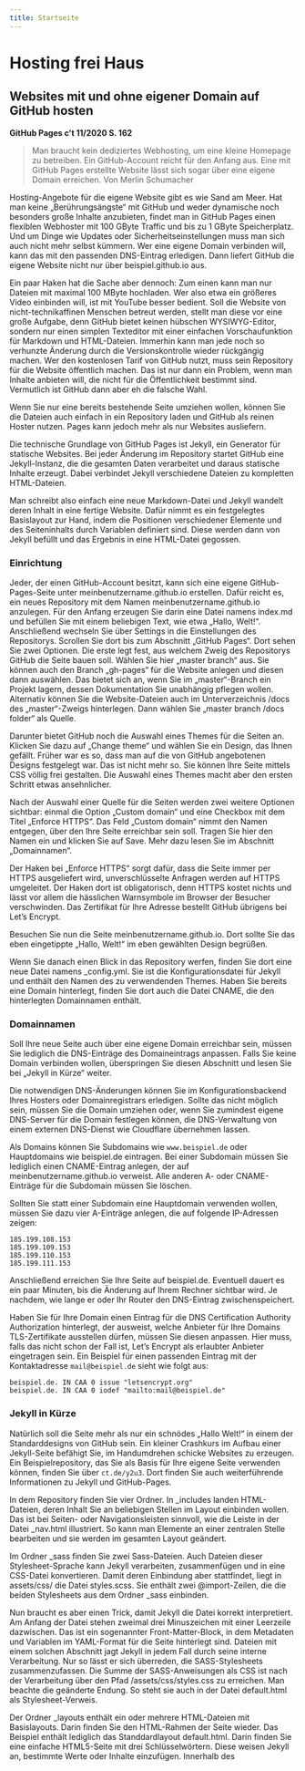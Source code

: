 ```yaml
---
title: Startseite
---
```


# Hosting frei Haus
## Websites mit und ohne eigener Domain auf GitHub hosten
**GitHub Pages c't 11/2020 S. 162**


> Man braucht kein dediziertes Webhosting, um eine kleine Homepage zu betreiben. Ein GitHub-Account reicht für den Anfang aus. Eine mit GitHub Pages erstellte Website lässt sich sogar über eine eigene Domain erreichen.
Von Merlin Schumacher

Hosting-Angebote für die eigene Website gibt es wie Sand am Meer. Hat man keine „Berührungsängste“ mit GitHub und weder dynamische noch besonders große Inhalte anzubieten, findet man in GitHub Pages einen flexiblen Webhoster mit 100 GByte Traffic und bis zu 1 GByte Speicherplatz. Und um Dinge wie Updates oder Sicherheitseinstellungen muss man sich auch nicht mehr selbst kümmern. Wer eine eigene Domain verbinden will, kann das mit den passenden DNS-Eintrag erledigen. Dann liefert GitHub die eigene Website nicht nur über beispiel.github.io aus.

Ein paar Haken hat die Sache aber dennoch: Zum einen kann man nur Dateien mit maximal 100 MByte hochladen. Wer also etwa ein größeres Video einbinden will, ist mit YouTube besser bedient. Soll die Website von nicht-technikaffinen Menschen betreut werden, stellt man diese vor eine große Aufgabe, denn GitHub bietet keinen hübschen WYSIWYG-­Editor, sondern nur einen simplen Texteditor mit einer einfachen Vorschaufunktion für Markdown und HTML-Dateien. Immerhin kann man jede noch so verhunzte Änderung durch die Versionskontrolle wieder rückgängig machen. Wer den kostenlosen Tarif von GitHub nutzt, muss sein Repository für die Website öffentlich machen. Das ist nur dann ein Problem, wenn man Inhalte anbieten will, die nicht für die Öffentlichkeit bestimmt sind. Vermutlich ist GitHub dann aber eh die falsche Wahl.

Wenn Sie nur eine bereits bestehende Seite umziehen wollen, können Sie die Dateien auch einfach in ein Repository laden und GitHub als reinen Hoster nutzen. Pages kann jedoch mehr als nur Websites ausliefern.

Die technische Grundlage von GitHub Pages ist Jekyll, ein Generator für statische Websites. Bei jeder Änderung im Repository startet GitHub eine Jekyll-Instanz, die die gesamten Daten verarbeitet und daraus statische Inhalte erzeugt. Dabei verbindet Jekyll verschiedene Dateien zu kompletten HTML-Dateien.

Man schreibt also einfach eine neue Markdown-Datei und Jekyll wandelt deren Inhalt in eine fertige Website. Dafür nimmt es ein festgelegtes Basislayout zur Hand, indem die Positionen verschiedener Elemente und des Seiteninhalts durch Variablen definiert sind. Diese werden dann von Jekyll befüllt und das Ergebnis in eine HTML-Datei gegossen.

### Einrichtung

Jeder, der einen GitHub-Account besitzt, kann sich eine eigene GitHub-Pages-Seite unter meinbenutzername.github.io erstellen. Dafür reicht es, ein neues Repository mit dem Namen meinbenutzername.github.io anzulegen. Für den Anfang erzeugen Sie darin eine Datei namens index.md und befüllen Sie mit einem beliebigen Text, wie etwa „Hallo, Welt!“. Anschließend wechseln Sie über Settings in die Einstellungen des Repositorys. Scrollen Sie dort bis zum Abschnitt „GitHub Pages“. Dort sehen Sie zwei Optionen. Die erste legt fest, aus welchem Zweig des Repositorys GitHub die Seite bauen soll. Wählen Sie hier „master branch“ aus. Sie können auch den Branch „gh-pages“ für die Website anlegen und diesen dann auswählen. Das bietet sich an, wenn Sie im „master“-Branch ein Projekt lagern, dessen Dokumentation Sie unabhängig pflegen wollen. Alternativ können Sie die Website-Dateien auch im Unterverzeichnis /docs des „master“-Zweigs hinterlegen. Dann wählen Sie „master branch /docs folder“ als Quelle.

Darunter bietet GitHub noch die Auswahl eines Themes für die Seiten an. Klicken Sie dazu auf „Change theme“ und wählen Sie ein Design, das Ihnen gefällt. Früher war es so, dass man auf die von GitHub angebotenen Designs festgelegt war. Das ist nicht mehr so. Sie können Ihre Seite mittels CSS völlig frei gestalten. Die Auswahl eines Themes macht aber den ersten Schritt etwas ansehnlicher.

Nach der Auswahl einer Quelle für die Seiten werden zwei weitere Optionen sichtbar: einmal die Option „Custom domain“ und eine Checkbox mit dem Titel „Enforce HTTPS“. Das Feld „Custom domain“ nimmt den Namen entgegen, über den Ihre Seite erreichbar sein soll. Tragen Sie hier den Namen ein und klicken Sie auf Save. Mehr dazu lesen Sie im Abschnitt „Domainnamen“.

Der Haken bei „Enforce HTTPS“ sorgt dafür, dass die Seite immer per HTTPS ausgeliefert wird, unverschlüsselte Anfragen werden auf HTTPS umgeleitet. Der Haken dort ist obligatorisch, denn HTTPS kostet nichts und lässt vor allem die hässlichen Warnsymbole im Browser der Besucher verschwinden. Das Zertifikat für Ihre Adresse bestellt GitHub übrigens bei Let’s Encrypt.

Besuchen Sie nun die Seite mein­benutzername.github.io. Dort sollte Sie das eben eingetippte „Hallo, Welt!“ im eben gewählten Design begrüßen.

Wenn Sie danach einen Blick in das Repository werfen, finden Sie dort eine neue Datei namens _config.yml. Sie ist die Konfigurationsdatei für Jekyll und enthält den Namen des zu verwendenden Themes. Haben Sie bereits eine Domain hinterlegt, finden Sie dort auch die Datei CNAME, die den hinterlegten Domainnamen enthält.

### Domainnamen

Soll Ihre neue Seite auch über eine eigene Domain erreichbar sein, müssen Sie lediglich die DNS-Einträge des Domaineintrags anpassen. Falls Sie keine Domain verbinden wollen, überspringen Sie diesen Abschnitt und lesen Sie bei „Jekyll in Kürze“ weiter.

Die notwendigen DNS-Änderungen können Sie im Konfigurationsbackend Ihres Hosters oder Domainregistrars erledigen. Sollte das nicht möglich sein, müssen Sie die Domain umziehen oder, wenn Sie zumindest eigene DNS-Server für die Domain festlegen können, die DNS-Verwaltung von einem externen DNS-Dienst wie Cloudflare übernehmen lassen.

Als Domains können Sie Subdomains wie `www.beispiel.de` oder Hauptdomains wie beispiel.de eintragen. Bei einer Subdomain müssen Sie lediglich einen ­CNAME-Eintrag anlegen, der auf meinbenutzername.github.io verweist. Alle anderen A- oder CNAME-Einträge für die Subdomain müssen Sie löschen.

Sollten Sie statt einer Subdomain eine Hauptdomain verwenden wollen, müssen Sie dazu vier A-Einträge anlegen, die auf folgende IP-Adressen zeigen:
```
185.199.108.153
185.199.109.153
185.199.110.153
185.199.111.153
```
Anschließend erreichen Sie Ihre Seite auf beispiel.de. Eventuell dauert es ein paar Minuten, bis die Änderung auf Ihrem Rechner sichtbar wird. Je nachdem, wie lange er oder Ihr Router den DNS-Eintrag zwischenspeichert.

Haben Sie für Ihre Domain einen Eintrag für die DNS Certification Authority Authorization hinterlegt, der ausweist, welche Anbieter für Ihre Domains TLS-­Zertifikate ausstellen dürfen, müssen Sie diesen anpassen. Hier muss, falls das nicht schon der Fall ist, Let’s Encrypt als erlaubter Anbieter eingetragen sein. Ein Beispiel für einen passenden Eintrag mit der Kontaktadresse `mail@beispiel.de` sieht wie folgt aus:
```
beispiel.de. IN CAA 0 issue "letsencrypt.org"
beispiel.de. IN CAA 0 iodef "mailto:mail@beispiel.de"
```
### Jekyll in Kürze

Natürlich soll die Seite mehr als nur ein schnödes „Hallo Welt!“ in einem der Standarddesigns von GitHub sein. Ein kleiner Crashkurs im Aufbau einer Jekyll-Seite befähigt Sie, im Handumdrehen schicke Websites zu erzeugen. Ein Beispielrepository, das Sie als Basis für Ihre eigene Seite verwenden können, finden Sie über `ct.de/y2u3`. Dort finden Sie auch weiterführende Informationen zu Jekyll und GitHub-Pages.

In dem Repository finden Sie vier Ordner. In _includes landen HTML-Dateien, deren Inhalt Sie an beliebigen Stellen im Layout einbinden wollen. Das ist bei Seiten- oder Navigationsleisten sinnvoll, wie die Leiste in der Datei _nav.html illustriert. So kann man Elemente an einer zentralen Stelle bearbeiten und sie werden im gesamten Layout geändert.

Im Ordner _sass finden Sie zwei Sass-­Dateien. Auch Dateien dieser Stylesheet-­Sprache kann Jekyll verarbeiten, zusammenfügen und in eine CSS-Datei konvertieren. Damit deren Einbindung aber stattfindet, liegt in assets/css/ die Datei styles.scss. Sie enthält zwei @import-Zeilen, die die beiden Stylesheets aus dem Ordner _sass einbinden.

Nun braucht es aber einen Trick, damit Jekyll die Datei korrekt interpretiert. Am Anfang der Datei stehen zweimal drei Minuszeichen mit einer Leerzeile dazwischen. Das ist ein sogenannter Front-Matter-Block, in dem Metadaten und Variablen im YAML-Format für die Seite hinterlegt sind. Dateien mit einem solchen Abschnitt jagt Jekyll in jedem Fall durch seine interne Verarbeitung. Nur so lässt er sich überreden, die SASS-Style­sheets zusammenzufassen. Die Summe der SASS-Anweisungen als CSS ist nach der Verarbeitung über den Pfad /assets/css/styles.css zu erreichen. Man beachte die geänderte Endung. So steht sie auch in der Datei default.html als Style­sheet-Verweis.

Der Ordner _layouts enthält ein oder mehrere HTML-Dateien mit Basislayouts. Darin finden Sie den HTML-Rahmen der Seite wieder. Das Beispiel enthält lediglich das Standdardlayout default.html. Darin finden Sie eine einfache HTML5-Seite mit drei Schlüsselwörtern. Diese weisen Jekyll an, bestimmte Werte oder Inhalte einzufügen. Innerhalb des <title>-Tags liegt die Zeile {{ page.title | default: site.title }}. Sie ist der Platzhalter entweder für den Titel einer einzelnen Seite (page.title) oder der gesamten Website (site.title) . Diese Variablen werden teils automatisch bestimmt oder lassen sich im Front-Matter-Block befüllen – dazu gleich mehr. Ist kein Seitentitel gesetzt, fällt Jekyll auf die erste Überschrift im Text zurück. Die Navigationsleiste aus dem _includes-Ordner bindet {% include nav.html %} ein. Das Schlüsselwort {{ content }} etwas weiter unten bestimmt, wo die Inhalte der Markdown-Dateien im Hauptverzeichnis des Repos landen.

Neben den bereits erwähnten Dateien, CNAME und _config.yml liegen noch zwei Markdown-Dateien im Hauptverzeichnis. Die Datei index.md bestimmt den Inhalt der Startseite. Die Datei image.md zeigt die Einbindung eines Bildes. Beide Seiten sind nach der Umwandlung über index.html beziehungsweise image.html erreichbar. Dort aber eben mit dem Rahmenlayout aus der default.html.

In der index.md finden Sie nur einen einfachen Beispieltext. Ein Blick in die image.md offenbart einen Front-Matter-Block, in dem ein Titel und das Layout hinterlegt ist. Das Layout steht auf default, was redundant ist und nur als Beispiel dient, denn der Wert ist ohnehin die Vorgabe. Die Variable title bestimmt den Wert von page.title, der im <title>-Tag der Seite erscheint.

Wenn Sie eine neue Markdown-Datei erstellen, ist diese kurz darauf unter `meinbenutzername.github.io/neuedatei.html` sichtbar.

Die Datei _config.yml enthält im Beispiel keine Theme-Definition, dafür aber Optionen für den Ort und die Verarbeitung der SASS-Dateien sowie einen globalen Seitentitel. Fehlt dieser, nimmt GitHub den Namen des Repositorys.

### Mehr machen

Jekyll und damit GitHub Pages können wahnsinnig viele Dinge, weit mehr, als dieser Artikel auflisten könnte. Jekyll ist sogar so flexibel, dass man damit auch ein kleines Blog betreiben kann. Für einen tieferen Einstieg bietet sich nicht nur ein Blick in die Jekyll-Doku an, sondern auch in andere Jekyll-Projekte. Übrigens brauchen Sie keine weiteren Accounts anlegen, wenn Sie mehrere Seiten hosten möchten. Weitere GitHub-Pages-Repos erscheinen automatisch unter `meinbenutzername.github.io/namedesrepo`. Sie können diese ebenfalls so einrichten, dass sie über eigene Domains erreichbar sind.

**Beispiel und Dokumentation:** [ct.de/y2u3][1]


[1]:  https://www.heise.de/select/ct/2020/11/softlinks/y2u3?wt_mc=pred.red.ct.ct112020.162.softlink.softlink








